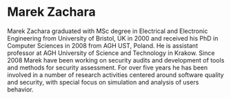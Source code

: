 # Marek Zachara

Marek Zachara graduated with MSc degree in Electrical and Electronic Engineering from University of Bristol, UK in 2000 and received his PhD in Computer Sciences in 2008 from AGH UST, Poland. He is assistant professor at AGH University of Science and Technology in Krakow. Since 2008 Marek have been working on security audits and development of tools and methods for security assessment. For over five years he has been involved in a number of research activities centered around software quality and security, with special focus on simulation and analysis of users behavior.

